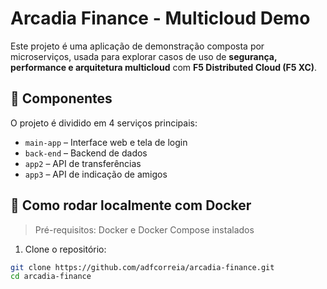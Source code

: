 # Arcadia Finance - Multicloud Demo

Este projeto é uma aplicação de demonstração composta por microserviços, usada para explorar casos de uso de **segurança, performance e arquitetura multicloud** com **F5 Distributed Cloud (F5 XC)**.

## 🧱 Componentes

O projeto é dividido em 4 serviços principais:

- `main-app` – Interface web e tela de login
- `back-end` – Backend de dados
- `app2` – API de transferências
- `app3` – API de indicação de amigos

## 🚀 Como rodar localmente com Docker

> Pré-requisitos: Docker e Docker Compose instalados

1. Clone o repositório:

```bash
git clone https://github.com/adfcorreia/arcadia-finance.git
cd arcadia-finance

